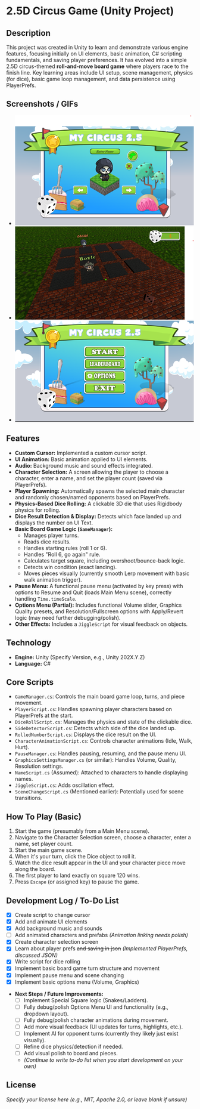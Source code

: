 # 2.5D Circus Game (Unity Project)

## Description

This project was created in Unity to learn and demonstrate various engine features, focusing initially on UI elements, basic animation, C# scripting fundamentals, and saving player preferences. It has evolved into a simple 2.5D circus-themed **roll-and-move board game** where players race to the finish line. Key learning areas include UI setup, scene management, physics (for dice), basic game loop management, and data persistence using PlayerPrefs.

## Screenshots / GIFs


* ![Gameplay Screenshot 1](Img/CreateScreen.png)
* ![Gameplay Screenshot 2](Img/GameplayScreen.png)
* ![Gameplay Screenshot 2](Img/MainScreen.png)


## Features

* **Custom Cursor:** Implemented a custom cursor script.
* **UI Animation:** Basic animation applied to UI elements.
* **Audio:** Background music and sound effects integrated.
* **Character Selection:** A screen allowing the player to choose a character, enter a name, and set the player count (saved via PlayerPrefs).
* **Player Spawning:** Automatically spawns the selected main character and randomly chosen/named opponents based on PlayerPrefs.
* **Physics-Based Dice Rolling:** A clickable 3D die that uses Rigidbody physics for rolling.
* **Dice Result Detection & Display:** Detects which face landed up and displays the number on UI Text.
* **Basic Board Game Logic (`GameManager`):**
    * Manages player turns.
    * Reads dice results.
    * Handles starting rules (roll 1 or 6).
    * Handles "Roll 6, go again" rule.
    * Calculates target square, including overshoot/bounce-back logic.
    * Detects win condition (exact landing).
    * Moves pieces visually (currently smooth Lerp movement with basic walk animation trigger).
* **Pause Menu:** A functional pause menu (activated by key press) with options to Resume and Quit (loads Main Menu scene), correctly handling `Time.timeScale`.
* **Options Menu (Partial):** Includes functional Volume slider, Graphics Quality presets, and Resolution/Fullscreen options with Apply/Revert logic (may need further debugging/polish).
* **Other Effects:** Includes a `JiggleScript` for visual feedback on objects.

## Technology

* **Engine:** Unity (Specify Version, e.g., Unity 202X.Y.Z)
* **Language:** C#

## Core Scripts

* `GameManager.cs`: Controls the main board game loop, turns, and piece movement.
* `PlayerScript.cs`: Handles spawning player characters based on PlayerPrefs at the start.
* `DiceRollScript.cs`: Manages the physics and state of the clickable dice.
* `SideDetectorScript.cs`: Detects which side of the dice landed up.
* `RolledNumberScript.cs`: Displays the dice result on the UI.
* `CharacterAnimationScript.cs`: Controls character animations (Idle, Walk, Hurt).
* `PauseManager.cs`: Handles pausing, resuming, and the pause menu UI.
* `GraphicsSettingsManager.cs` (or similar): Handles Volume, Quality, Resolution settings.
* `NameScript.cs` (Assumed): Attached to characters to handle displaying names.
* `JiggleScript.cs`: Adds oscillation effect.
* `SceneChangeScript.cs` (Mentioned earlier): Potentially used for scene transitions.

## How To Play (Basic)

1.  Start the game (presumably from a Main Menu scene).
2.  Navigate to the Character Selection screen, choose a character, enter a name, set player count.
3.  Start the main game scene.
4.  When it's your turn, click the Dice object to roll it.
5.  Watch the dice result appear in the UI and your character piece move along the board.
6.  The first player to land exactly on square 120 wins.
7.  Press `Escape` (or assigned key) to pause the game.

## Development Log / To-Do List

* [x] Create script to change cursor
* [x] Add and animate UI elements
* [x] Add background music and sounds
* [ ] Add animated characters and prefabs *(Animation linking needs polish)*
* [x] Create character selection screen
* [x] Learn about player prefs ~~and saving in json~~ *(Implemented PlayerPrefs, discussed JSON)*
* [x] Write script for dice rolling
* [x] Implement basic board game turn structure and movement
* [x] Implement pause menu and scene changing
* [x] Implement basic options menu (Volume, Graphics)
* **Next Steps / Future Improvements:**
    * [ ] Implement Special Square logic (Snakes/Ladders).
    * [ ] Fully debug/polish Options Menu UI and functionality (e.g., dropdown layout).
    * [ ] Fully debug/polish character animations during movement.
    * [ ] Add more visual feedback (UI updates for turns, highlights, etc.).
    * [ ] Implement AI for opponent turns (currently they likely just exist visually).
    * [ ] Refine dice physics/detection if needed.
    * [ ] Add visual polish to board and pieces.
    * *(Continue to write to-do list when you start development on your own)*

## License

*Specify your license here (e.g., MIT, Apache 2.0, or leave blank if unsure)*
